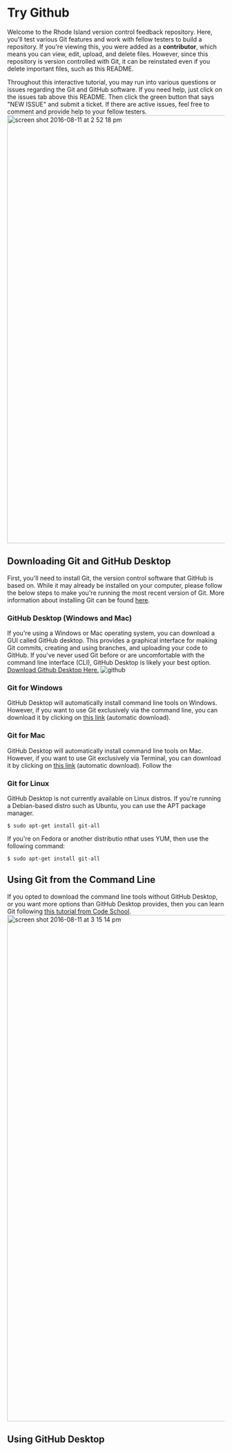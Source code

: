 # Try Github
Welcome to the Rhode Island version control feedback repository. Here, you'll test various Git features and work with fellow testers to build a repository. If you're viewing this, you were added as a **contributor**, which means you can view, edit, upload, and delete files. However, since this repository is version controlled with Git, it can be reinstated even if you delete important files, such as this README.

Throughout this interactive tutorial, you may run into various questions or issues regarding the Git and GitHub software. If you need help, just click on the issues tab above this README. Then click the green button that says "NEW ISSUE" and submit a ticket. If there are active issues, feel free to comment and provide help to your fellow testers.
<img width="989" alt="screen shot 2016-08-11 at 2 52 18 pm" src="https://cloud.githubusercontent.com/assets/13228316/17600839/5416f340-5fd3-11e6-96c1-55079aa76c73.png">

## Downloading Git and GitHub Desktop
First, you'll need to install Git, the version control software that GitHub is based on. While it may already be installed on your computer, please follow the below steps to make you're running the most recent version of Git. More information about installing Git can be found [here](https://git-scm.com/book/en/v2/Getting-Started-Installing-Git).
### GitHub Desktop (Windows and Mac)
If you're using a Windows or Mac operating system, you can download a GUI called GitHub desktop. This provides a graphical interface for making Git commits, creating and using branches, and uploading your code to GitHub. If you've never used Git before or are uncomfortable with the command line interface (CLI), GitHub Desktop is likely your best option.
[Download Github Desktop Here.](https://desktop.github.com/)
![github](https://cloud.githubusercontent.com/assets/13228316/17601159/c8039c8a-5fd4-11e6-869f-8efcb22036fc.jpg)
### Git for Windows
GitHub Desktop will automatically install command line tools on Windows. However, if you want to use Git exclusively via the command line, you can download it by clicking on [this link](http://git-scm.com/download/win) (automatic download).
### Git for Mac
GitHub Desktop will automatically install command line tools on Mac. However, if you want to use Git exclusively via Terminal, you can download it by clicking on [this link](https://git-scm.com/download/mac) (automatic download). Follow the 
### Git for Linux
GitHub Desktop is not currently available on Linux distros. If you're running a Debian-based distro such as Ubuntu, you can use the APT package manager. 

    $ sudo apt-get install git-all

If you're on Fedora or another distributio nthat uses YUM, then use the following command:

    $ sudo apt-get install git-all

## Using Git from the Command Line
If you opted to download the command line tools without GitHub Desktop, or you want more options than GitHub Desktop provides, then you can learn Git following [this tutorial from Code School](https://try.github.io/levels/1/challenges/1).
<img width="1170" alt="screen shot 2016-08-11 at 3 15 14 pm" src="https://cloud.githubusercontent.com/assets/13228316/17601557/bb16f8da-5fd6-11e6-9e43-b6308505f935.png">

## Using GitHub Desktop
